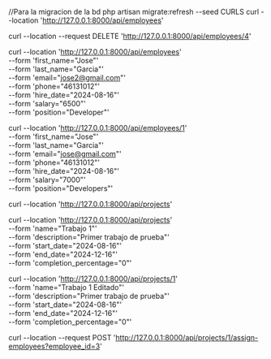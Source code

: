 
//Para la migracion de la bd
php artisan migrate:refresh --seed
CURLS
curl --location 'http://127.0.0.1:8000/api/employees'

curl --location --request DELETE 'http://127.0.0.1:8000/api/employees/4'

curl --location 'http://127.0.0.1:8000/api/employees' \
--form 'first_name="Jose"' \
--form 'last_name="Garcia"' \
--form 'email="jose2@gmail.com"' \
--form 'phone="46131012"' \
--form 'hire_date="2024-08-16"' \
--form 'salary="6500"' \
--form 'position="Developer"'

curl --location 'http://127.0.0.1:8000/api/employees/1' \
--form 'first_name="Jose"' \
--form 'last_name="Garcia"' \
--form 'email="jose@gmail.com"' \
--form 'phone="46131012"' \
--form 'hire_date="2024-08-16"' \
--form 'salary="7000"' \
--form 'position="Developers"'

curl --location 'http://127.0.0.1:8000/api/projects'

curl --location 'http://127.0.0.1:8000/api/projects' \
--form 'name="Trabajo 1"' \
--form 'description="Primer trabajo de prueba"' \
--form 'start_date="2024-08-16"' \
--form 'end_date="2024-12-16"' \
--form 'completion_percentage="0"'

curl --location 'http://127.0.0.1:8000/api/projects/1' \
--form 'name="Trabajo 1 Editado"' \
--form 'description="Primer trabajo de prueba"' \
--form 'start_date="2024-08-16"' \
--form 'end_date="2024-12-16"' \
--form 'completion_percentage="0"'

curl --location --request POST 'http://127.0.0.1:8000/api/projects/1/assign-employees?employee_id=3'